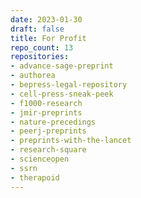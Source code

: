 ```yaml
---
date: 2023-01-30
draft: false
title: For Profit
repo_count: 13
repositories:
- advance-sage-preprint
- authorea
- bepress-legal-repository
- cell-press-sneak-peek
- f1000-research
- jmir-preprints
- nature-precedings
- peerj-preprints
- preprints-with-the-lancet
- research-square
- scienceopen
- ssrn
- therapoid
---
```



